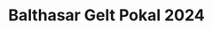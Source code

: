 ---
title: Balthasar Gelt Pokal 2024
layout: galerie
image_path: /assets/images/galerien/balthasar_gelt_2024/
---